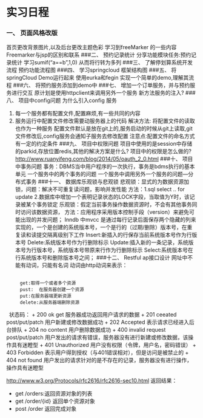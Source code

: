 实习日程
======
### 一、  页面风格改版
首页更改背景图片,以及后台更改主题色彩
学习到freeMarker 的一些内容
Freemarker与jsp的区别和联系
###二、  预约记录统计
分享功能模块任务:预约记录统计
学习sumif(“a==b”,1,0) 从而将行转为多列
###三、  了解停划算系统开发流程
预约功能流程图
###四、  学习springcloud
框架结构图
###五、  将springCloud Demo运行起来
使用eurka和fegin 实现一个简单的demo,理解其流程
###六、  将预约服务添加到demo中
###七、  增加一个订单服务，并与预约服务进行交互
原计划是使用httpclient来调用另外一个服务
新方法服务的注入?
###八、  项目中config问题
为什么引入config 服务
1.  每一个服务都有配置文件,配置麻烦,有一些共同的内容
2.  服务运行中配置文件修改需要动服务器上的代码
解决方法:
将配置文件的读取也作为一种服务
配置文件默认是放在git上的,服务启动的时候从git上读取,git文件修改后,config服务会通知子服务去修改配置
注意点:配置文件的命名方式有一定的约定条件
###九、  项目中权限问题
项目中使用的是session中存储的parkid,存放位置redis,其他的解决方案是什么?
项目中的权限是怎么做的?
http://www.ruanyifeng.com/blog/2014/05/oauth_2_0.html
###十、  项目中事务问题
事务：DBMS当中用户程序的一次执行，事务是bdms执行的基本单元
一个服务中的两个事务的问题
一个服务中调用另外一个服务的问题—分布式事务
###十一、 数据库乐观锁与悲观锁
悲观锁：显式的为数据资源加锁，问题：解决不可重复读问题，影响并发性能
    方法：1.sql   select .. for update
            2.数据库中增加一个表明记录状态的LOCK字段，当取值为Y时，该记录被某个事务锁定
乐观锁：假定当前事务操作数据资源时，不会有其他事务同时访问该数据资源，
方法：应用程序采用版本控制手段（version）来避免可能出现的并发问题；
Inndb 中mvcc 是通过每行记录后面保存两个隐藏的列来实现的，一个是创建的系统版本号，一个是行的（过期/删除）版本号，在重复读和读提交隔离级别下工作
Insert:新插入的行保存当前系统版本号作为行版本号
Delete:系统版本号作为行删除标示
Update:插入新的一条记录，系统版本号为行版本号，系统版本号带原来行作为行删除标示
Select:系统版本号在行系统版本号和删除版本号之间；
###十二、 Restful ap接口设计
网址中不能有动词，只能有名词
动词由http动词来表示：  
 <code>
     get:取得一个或者多个资源  
     pust:  在服务器创建一个资源  
     put:在服务器端更新资源  
     delete:从服务器端删除资源

 </code>
状态码：    
+ 200 ok    get 服务器成功返回用户请求的数据
+ 201   ceeated post/put/patch  用户新建或修改数据成功  
+ 202   Accepted      表示请求已经进入后台排队  
+ 204   no content      用户删除数据成功  
+ 400   invalid request post/put/patch  用户发出的请求有错误，服务器没有进行新建或修改数据，该操作具有迷瞪型  
+ 401   Unauthorized    用户没有权限（令牌，用户名，密码错误）    
+ 403   Forbidden   表示用户得到授权（与401错误相对），但是访问是被禁止的  
+ 404   not found   用户发出的请求针对的是不存在的记录，服务器没有进行操作，操作具有迷瞪型
 
http://www.w3.org/Protocols/rfc2616/rfc2616-sec10.html
返回结果：  
+ get   /orders:返回资源对象的列表  
+ get   /order/{id} 返回单个资源对象  
+ post  /order      返回完成对象
 

